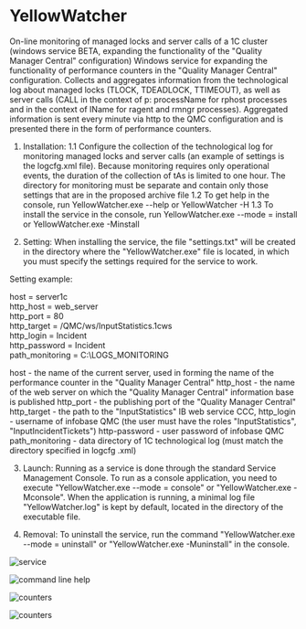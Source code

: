 # YellowWatcher
On-line monitoring of managed locks and server calls of a 1C cluster (windows service BETA, expanding the functionality of the "Quality Manager Central" configuration)
Windows service for expanding the functionality of performance counters in the "Quality Manager Central" configuration. Collects and aggregates information from the technological log about managed locks (TLOCK, TDEADLOCK, TTIMEOUT), as well as server calls (CALL in the context of p: processName for rphost processes and in the context of IName for ragent and rmngr processes). Aggregated information is sent every minute via http to the QMC configuration and is presented there in the form of performance counters.

1. Installation:
  1.1 Configure the collection of the technological log for monitoring managed locks and server calls (an example of settings is the logcfg.xml file). Because monitoring requires only operational events, the duration of the collection of tAs is limited to one hour. The directory for monitoring must be separate and contain only those settings that are in the proposed archive file
  1.2 To get help in the console, run YellowWatcher.exe --help or YellowWatcher -H
  1.3 To install the service in the console, run YellowWatcher.exe --mode = install or YellowWatcher.exe -Minstall

2. Setting:
When installing the service, the file "settings.txt" will be created in the directory where the "YellowWatcher.exe" file is located, in which you must specify the settings required for the service to work.
  
  Setting example:  

  host = server1c  
  http_host = web_server  
  http_port = 80  
  http_target = /QMC/ws/InputStatistics.1cws  
  http_login = Incident  
  http_password = Incident  
  path_monitoring = C:\LOGS_MONITORING

  host - the name of the current server, used in forming the name of the performance counter in the "Quality Manager Central"
  http_host - the name of the web server on which the "Quality Manager Central" information base is published
  http_port - the publishing port of the "Quality Manager Central"
  http_target - the path to the "InputStatistics" IB web service CCC, http_login - username of infobase QMC (the user must have the roles "InputStatistics", "InputIncidentTickets")
  http-password - user password of infobase QMC
  path_monitoring - data directory of 1C technological log (must match the directory specified in logcfg .xml)

3. Launch:
Running as a service is done through the standard Service Management Console. To run as a console application, you need to execute "YellowWatcher.exe --mode = console" or "YellowWatcher.exe -Mconsole". When the application is running, a minimal log file "YellowWatcher.log" is kept by default, located in the directory of the executable file.

4. Removal:
To uninstall the service, run the command "YellowWatcher.exe --mode = uninstall" or "YellowWatcher.exe -Muninstall" in the console.

![service](https://github.com/sdf1979/YellowWatcher/tree/main/screenshots/001.png)  

![command line help](https://github.com/sdf1979/YellowWatcher/tree/main/screenshots/002.png)  

![counters](https://github.com/sdf1979/YellowWatcher/tree/main/screenshots/003.png)  

![counters](https://github.com/sdf1979/YellowWatcher/tree/main/screenshots/004.png)  

